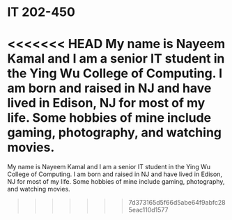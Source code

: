 # IT 202-450
<<<<<<< HEAD
My name is Nayeem Kamal and I am a senior IT student in the Ying Wu College of Computing. I am born and raised in NJ and have lived in Edison, NJ for most of my life. Some hobbies of mine include gaming, photography, and watching movies.
=======
My name is Nayeem Kamal and I am a senior IT student in the Ying Wu College of Computing. I am born and raised in NJ and have lived in Edison, NJ for most of my life. Some hobbies of mine include gaming, photography, and watching movies.
>>>>>>> 7d373165d5f66d5abe64f9abfc285eac110d1577
